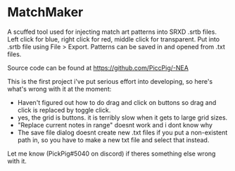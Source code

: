 # MatchMaker
A scuffed tool used for injecting match art patterns into SRXD .srtb files.
Left click for blue, right click for red, middle click for transparent. Put into .srtb file using File > Export.
Patterns can be saved in and opened from .txt files.

Source code can be found at https://github.com/PiccPig/-NEA

This is the first project i've put serious effort into developing, so here's what's wrong with it at the moment:
  - Haven't figured out how to do drag and click on buttons so drag and click is replaced by toggle click.
  - yes, the grid is buttons. it is terribly slow when it gets to large grid sizes.
  - "Replace current notes in range" doesnt work and i dont know why
  - The save file dialog doesnt create new .txt files if you put a non-existent path in, so you have to make a new txt file and select that instead.

Let me know (PickPig#5040 on discord) if theres something else wrong with it.
